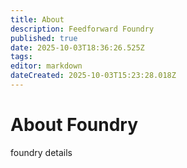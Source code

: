 ```yaml
---
title: About
description: Feedforward Foundry
published: true
date: 2025-10-03T18:36:26.525Z
tags: 
editor: markdown
dateCreated: 2025-10-03T15:23:28.018Z
---
```


# About Foundry
foundry details